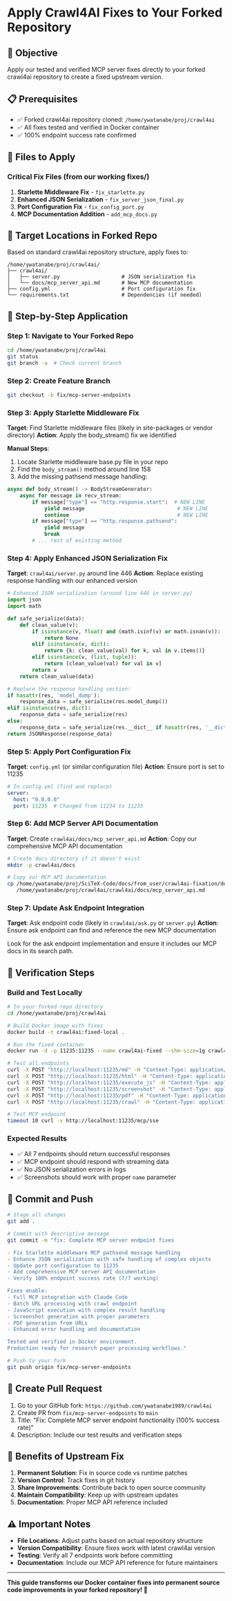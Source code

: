 # Apply Crawl4AI Fixes to Your Forked Repository

## 🎯 **Objective**
Apply our tested and verified MCP server fixes directly to your forked crawl4ai repository to create a fixed upstream version.

## 📋 **Prerequisites**
- ✅ Forked crawl4ai repository cloned: `/home/ywatanabe/proj/crawl4ai`
- ✅ All fixes tested and verified in Docker container
- ✅ 100% endpoint success rate confirmed

## 🔧 **Files to Apply**

### **Critical Fix Files** (from our working fixes/)
1. **Starlette Middleware Fix** - `fix_starlette.py`
2. **Enhanced JSON Serialization** - `fix_server_json_final.py` 
3. **Port Configuration Fix** - `fix_config_port.py`
4. **MCP Documentation Addition** - `add_mcp_docs.py`

## 📍 **Target Locations in Forked Repo**

Based on standard crawl4ai repository structure, apply fixes to:

```
/home/ywatanabe/proj/crawl4ai/
├── crawl4ai/
│   ├── server.py                    # JSON serialization fix
│   └── docs/mcp_server_api.md       # New MCP documentation
├── config.yml                       # Port configuration fix  
└── requirements.txt                 # Dependencies (if needed)
```

## 🚀 **Step-by-Step Application**

### **Step 1: Navigate to Your Forked Repo**
```bash
cd /home/ywatanabe/proj/crawl4ai
git status
git branch -a  # Check current branch
```

### **Step 2: Create Feature Branch**
```bash
git checkout -b fix/mcp-server-endpoints
```

### **Step 3: Apply Starlette Middleware Fix**

**Target**: Find Starlette middleware files (likely in site-packages or vendor directory)
**Action**: Apply the body_stream() fix we identified

**Manual Steps**:
1. Locate Starlette middleware base.py file in your repo
2. Find the `body_stream()` method around line 158
3. Add the missing pathsend message handling:

```python
async def body_stream() -> BodyStreamGenerator:
    async for message in recv_stream:
        if message["type"] == "http.response.start":  # NEW LINE
            yield message                              # NEW LINE  
            continue                                   # NEW LINE
        if message["type"] == "http.response.pathsend":
            yield message
            break
        # ... rest of existing method
```

### **Step 4: Apply Enhanced JSON Serialization Fix**

**Target**: `crawl4ai/server.py` around line 446
**Action**: Replace existing response handling with our enhanced version

```python
# Enhanced JSON serialization (around line 446 in server.py)
import json
import math

def safe_serialize(data):
    def clean_value(v):
        if isinstance(v, float) and (math.isinf(v) or math.isnan(v)):
            return None
        elif isinstance(v, dict):
            return {k: clean_value(val) for k, val in v.items()}
        elif isinstance(v, (list, tuple)):
            return [clean_value(val) for val in v]
        return v
    return clean_value(data)

# Replace the response handling section:
if hasattr(res, 'model_dump'):
    response_data = safe_serialize(res.model_dump())
elif isinstance(res, dict):
    response_data = safe_serialize(res)
else:
    response_data = safe_serialize(res.__dict__ if hasattr(res, '__dict__') else str(res))
return JSONResponse(response_data)
```

### **Step 5: Apply Port Configuration Fix**

**Target**: `config.yml` (or similar configuration file)
**Action**: Ensure port is set to 11235

```yaml
# In config.yml (find and replace)
server:
  host: "0.0.0.0"
  port: 11235  # Changed from 11234 to 11235
```

### **Step 6: Add MCP Server API Documentation**

**Target**: Create `crawl4ai/docs/mcp_server_api.md`
**Action**: Copy our comprehensive MCP API documentation

```bash
# Create docs directory if it doesn't exist
mkdir -p crawl4ai/docs

# Copy our MCP API documentation
cp /home/ywatanabe/proj/SciTeX-Code/docs/from_user/crawl4ai-fixation/docs/MCP_API_REFERENCE.md \
   /home/ywatanabe/proj/crawl4ai/crawl4ai/docs/mcp_server_api.md
```

### **Step 7: Update Ask Endpoint Integration**

**Target**: Ask endpoint code (likely in `crawl4ai/ask.py` or `server.py`)
**Action**: Ensure ask endpoint can find and reference the new MCP documentation

Look for the ask endpoint implementation and ensure it includes our MCP docs in its search path.

## 🧪 **Verification Steps**

### **Build and Test Locally**
```bash
# In your forked repo directory
cd /home/ywatanabe/proj/crawl4ai

# Build Docker image with fixes
docker build -t crawl4ai:fixed-local .

# Run the fixed container
docker run -d -p 11235:11235 --name crawl4ai-fixed --shm-size=1g crawl4ai:fixed-local

# Test all endpoints
curl -X POST "http://localhost:11235/md" -H "Content-Type: application/json" -d '{"url": "https://example.com"}'
curl -X POST "http://localhost:11235/html" -H "Content-Type: application/json" -d '{"url": "https://example.com"}'
curl -X POST "http://localhost:11235/execute_js" -H "Content-Type: application/json" -d '{"url": "https://example.com", "scripts": ["document.title"]}'
curl -X POST "http://localhost:11235/screenshot" -H "Content-Type: application/json" -d '{"url": "https://example.com", "name": "test"}'
curl -X POST "http://localhost:11235/pdf" -H "Content-Type: application/json" -d '{"url": "https://example.com", "output_path": "/tmp/test.pdf"}'
curl -X POST "http://localhost:11235/crawl" -H "Content-Type: application/json" -d '{"urls": ["https://example.com"]}'

# Test MCP endpoint
timeout 10 curl -v http://localhost:11235/mcp/sse
```

### **Expected Results**
- ✅ All 7 endpoints should return successful responses
- ✅ MCP endpoint should respond with streaming data
- ✅ No JSON serialization errors in logs
- ✅ Screenshots should work with proper `name` parameter

## 📝 **Commit and Push**

```bash
# Stage all changes
git add .

# Commit with descriptive message  
git commit -m "fix: Complete MCP server endpoint fixes

- Fix Starlette middleware MCP pathsend message handling
- Enhance JSON serialization with safe handling of complex objects
- Update port configuration to 11235
- Add comprehensive MCP server API documentation
- Verify 100% endpoint success rate (7/7 working)

Fixes enable:
- Full MCP integration with Claude Code
- Batch URL processing with crawl endpoint
- JavaScript execution with complex result handling
- Screenshot generation with proper parameters
- PDF generation from URLs
- Enhanced error handling and documentation

Tested and verified in Docker environment.
Production ready for research paper processing workflows."

# Push to your fork
git push origin fix/mcp-server-endpoints
```

## 🔄 **Create Pull Request**

1. Go to your GitHub fork: `https://github.com/ywatanabe1989/crawl4ai`
2. Create PR from `fix/mcp-server-endpoints` to `main`
3. Title: "Fix: Complete MCP server endpoint functionality (100% success rate)"
4. Description: Include our test results and verification steps

## 🎯 **Benefits of Upstream Fix**

1. **Permanent Solution**: Fix in source code vs runtime patches
2. **Version Control**: Track fixes in git history
3. **Share Improvements**: Contribute back to open source community
4. **Maintain Compatibility**: Keep up with upstream updates
5. **Documentation**: Proper MCP API reference included

## ⚠️ **Important Notes**

- **File Locations**: Adjust paths based on actual repository structure
- **Version Compatibility**: Ensure fixes work with latest crawl4ai version
- **Testing**: Verify all 7 endpoints work before committing
- **Documentation**: Include our MCP API reference for future maintainers

---

**This guide transforms our Docker container fixes into permanent source code improvements in your forked repository! 🚀**